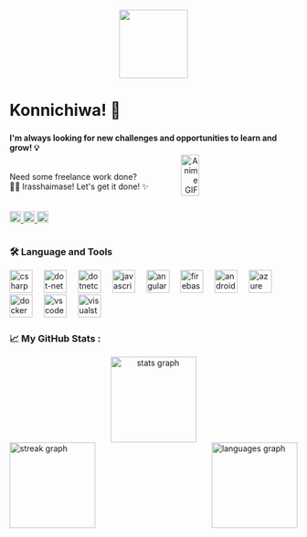 ###
<!-- <div style="display: flex; align-items: center;">
  <img height="150" src="https://lanyard.kyrie25.me/api/571999700585283588?waveColor=8B8BFA&waveSpotifyColor=B48EF7&gradient=7E37F9-B48EF7-E568C4&imgStyle=square&animated=:true"  /><img height="120" src="https://camo.githubusercontent.com/62da68eb62b1e5f175f7d1f0191dd89a653d7908feb22d37d4a0ab07365d6791/68747470733a2f2f6d656469612e67697068792e636f6d2f6d656469612f4d3967624264396e6244724f5475314d71782f67697068792e676966" /> 
</div> -->
<div align="center">
<img  height="120" src="https://external-content.duckduckgo.com/iu/?u=https%3A%2F%2Fimage.myanimelist.net%2Fui%2FOK6W_koKDTOqqqLDbIoPAhu283W6wtDKEzbI53W41bQ&f=1&nofb=1&ipt=a86e3ea05aa45c8b858b12bb5986704a97b4d5e0d31d0da74efe6eaf22d24b45&ipo=images"/>
<h1 align="left">
Konnichiwa! 👋
</h1>
</div>

###

<h4 align="left">I'm always looking for new challenges and opportunities to learn and grow! 💡</h4>

<div style="display: flex; align-items: center;">
    <p align="left">
        Need some freelance work done?
        <br>
        💼✨ Irasshaimase! Let's get it done! ✨<br>
        <br><br>
        <a href="zenitsu5426@gmail.com" target="_blank">
            <img src="https://img.shields.io/static/v1?message=GMAIL&logo=gmail&label=&color=D14836&logoColor=white&labelColor=&style=for-the-badge" height="20" alt="gmail logo"  />
        </a>
        <a href="https://www.linkedin.com/in/hafiz-waqar-khan/" target="_blank">
            <img src="https://img.shields.io/static/v1?message=LinkedIn&logo=linkedin&label=&color=0077B5&logoColor=white&labelColor=&style=for-the-badge" height="20" alt="linkedin logo"  />
        </a>
        <a href="https://discord.com/users/571999700585283588" target="_blank">
             <img src="https://img.shields.io/static/v1?message=Discord&logo=discord&label=&color=7289DA&logoColor=white&labelColor=&style=for-the-badge" height="20" alt="discord logo"  />
        </a>
    </p>
    <div align="right" style="margin-top:-80px">
    <img src="https://media.giphy.com/media/wPyMMQ1NWpmfe/giphy.gif" alt="Anime GIF" style="width: 60%; float: right; height:50%">
    </div>
</div>

<h3 align="left">🛠 Language and Tools</h3>

<div align="left">
  <img src="https://cdn.jsdelivr.net/gh/devicons/devicon/icons/csharp/csharp-original.svg" height="40" alt="csharp logo"  />
  <img width="12" />
  <img src="https://cdn.jsdelivr.net/gh/devicons/devicon/icons/dot-net/dot-net-plain-wordmark.svg" height="40" alt="dot-net logo"  />
  <img width="12" />
  <img src="https://cdn.jsdelivr.net/gh/devicons/devicon/icons/dotnetcore/dotnetcore-original.svg" height="40" alt="dotnetcore logo"  />
  <img width="12" />
  <img src="https://cdn.jsdelivr.net/gh/devicons/devicon/icons/javascript/javascript-plain.svg" height="40" alt="javascript logo"  />
  <img width="12" />
  <img src="https://cdn.jsdelivr.net/gh/devicons/devicon/icons/angularjs/angularjs-plain.svg" height="40" alt="angularjs logo"  />
  <img width="12" />
  <img src="https://cdn.jsdelivr.net/gh/devicons/devicon/icons/firebase/firebase-plain-wordmark.svg" height="40" alt="firebase logo"  />
  <img width="12" />
  <img src="https://cdn.jsdelivr.net/gh/devicons/devicon/icons/android/android-original.svg" height="40" alt="android logo"  />
  <img width="12" />
  <img src="https://cdn.jsdelivr.net/gh/devicons/devicon/icons/azure/azure-original.svg" height="40" alt="azure logo"  />
  <img width="12" />
  <img src="https://cdn.jsdelivr.net/gh/devicons/devicon/icons/docker/docker-plain-wordmark.svg" height="40" alt="docker logo"  />
  <img width="12" />
  <img src="https://cdn.jsdelivr.net/gh/devicons/devicon/icons/vscode/vscode-original.svg" height="40" alt="vscode logo"  />
  <img width="12" />
  <img src="https://cdn.jsdelivr.net/gh/devicons/devicon/icons/visualstudio/visualstudio-plain.svg" height="40" alt="visualstudio logo"  />
</div>

<h3 align="left">📈 My GitHub Stats :</h3>

<div align="center" >
<img src="https://github-readme-stats.vercel.app/api?username=HWaqarKhan&hide_title=false&hide_rank=false&show_icons=true&include_all_commits=true&count_private=true&disable_animations=false&theme=dracula&locale=en&hide_border=false" height="150" alt="stats graph"  />
</div>

<div style="display: flex; justify-content: space-between; align-items: center;">
  
  <img src="https://streak-stats.demolab.com?user=HWaqarKhan&locale=en&mode=daily&theme=dracula&hide_border=false&border_radius=5" height="150" alt="streak graph"  />
  <img src="https://github-readme-stats.vercel.app/api/top-langs?username=HWaqarKhan&locale=en&hide_title=false&layout=compact&card_width=320&langs_count=5&theme=dracula&hide_border=false" height="150" alt="languages graph"  />
</div>













